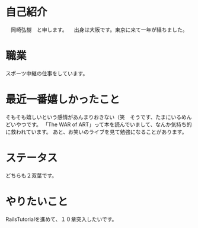 # 自己紹介

　岡崎弘樹　と申します。
　出身は大阪です。東京に来て一年が経ちました。

# 職業

スポーツ中継の仕事をしています。


# 最近一番嬉しかったこと

そもそも嬉しいという感情があんまりおきない（笑　そうです、たまにいるめんどいやつです。	「The WAR of ART」って本を読んでいまして、なんか気持ち的に救われています。
あと、お笑いのライブを見て勉強になることがあります。

# ステータス

どちらも２双葉です。

# やりたいこと
RailsTutorialを進めて、１０章突入したいです。

　